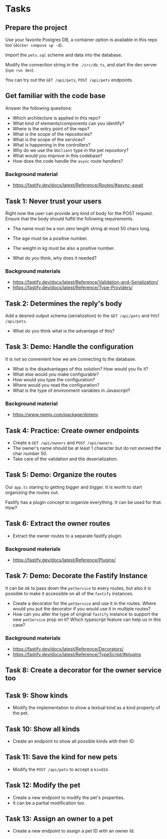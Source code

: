 # Tasks

## Prepare the project

Use your favorite Postgres DB, a container option is available in this repo too (`docker compose up -d`). 

Import the `pets.sql` scheme and data into the database.

Modify the connection string in the `./src/db.ts`, and start the dev server (`npm run dev`).

You can try out the `GET /api/pets`, `POST /api/pets` endpoints.

## Get familiar with the code base

Answer the following questions:

- Which architecture is applied in this repo?
- What kind of elements/components can you identify?
- Where is the entry point of the repo?
- What is the scope of the repositories?
- What is the scope of the services?
- What is happening in the controllers?
- Why do we use the `DbClient` type in the pet repository?
- What would you improve in this codebase?
- How does the code handle the `async` route handlers?

### Background material

- https://fastify.dev/docs/latest/Reference/Routes/#async-await

## Task 1: Never trust your users

Right now the user can provide any kind of body for the POST request. Ensure that the body should fulfill the following requirements.

- Tha name must be a non zero length string at most 50 chars long.
- The age must be a positive number.
- The weight in kg must be also a positive number.

- What do you think, why does it needed?

### Background materials

- https://fastify.dev/docs/latest/Reference/Validation-and-Serialization/
- https://fastify.dev/docs/latest/Reference/Type-Providers/

## Task 2: Determines the reply's body

Add a desired output schema (serialization) to the `GET /api/pets` and `POST /api/pets`.

- What do you think what is the advantage of this?

## Task 3: Demo: Handle the configuration

It is not so convenient how we are connecting to the database.

- What is the disadvantages of this solution? How would you fix it?
- What else would you make configurable?
- How would you type the configuration?
- Where would you read the configuration?
- What is the type of environment variables in Javascript?

### Background material
- https://www.npmjs.com/package/dotenv

## Task 4: Practice: Create owner endpoints

- Create a `GET /api/owners` and `POST /api/owners`.
- The owner's name should be at least 1 character but do not exceed the char number 50.
- Take care of the validation and the deserialization.

## Task 5: Demo: Organize the routes

Our `app.ts` staring to getting bigger and bigger. It is worth to start organizing the routes out.

Fastify has a plugin concept to organize everything. It can be used for that. How?

## Task 6: Extract the owner routes

- Extract the owner routes to a separate fastify plugin. 


### Background materials

- https://fastify.dev/docs/latest/Reference/Plugins/

## Task 7: Demo: Decorate the Fastify Instance

It can be ok to pass down the `petService` to every routes, but also it is possible to make it accessible on all of the `fastify` instances.

- Create a decorator for the `petService` and use it in the routes. Where would you put the decorator if you would use it in multiple routes?
- How can you alter the type of original `fastify` instance to support the new `petService` prop on it? Which typescript feature can help us in this case?

### Background materials

- https://fastify.dev/docs/latest/Reference/Decorators/
- https://fastify.dev/docs/latest/Reference/TypeScript/#plugins

## Task 8: Create a decorator for the owner service too

## Task 9: Show kinds

- Modify the implementation to show a textual kind as a kind property of the pet.

## Task 10: Show all kinds

- Create an endpoint to show all possible kinds with their ID.

## Task 11: Save the kind for new pets

- Modify the `POST /api/pets` to accept a `kindId`.

## Task 12: Modify the pet

- Create a new endpoint to modify the pet's properties. 
- It can be a partial modification too.

## Task 13: Assign an owner to a pet

- Create a new endpoint to assign a pet ID with an owner Id.
 